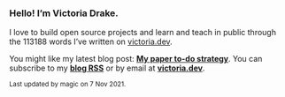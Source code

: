 ### Hello! I’m Victoria Drake.

I love to build open source projects and learn and teach in public through the 113188 words I’ve written on [victoria.dev](https://victoria.dev).

You might like my latest blog post: **[My paper to-do strategy](https://victoria.dev/blog/my-paper-to-do-strategy/)**. You can subscribe to my [**blog RSS**](https://victoria.dev/index.xml) or by email at [**victoria.dev**](https://victoria.dev).

<sub>Last updated by magic on 7 Nov 2021.</sub>
